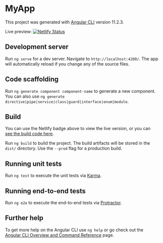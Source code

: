 # MyApp

This project was generated with [Angular CLI](https://github.com/angular/angular-cli) version 11.2.3.

Live preview: [![Netlify Status](https://api.netlify.com/api/v1/badges/66eaf250-5603-4585-b888-b957e9485083/deploy-status)](https://app.netlify.com/sites/pivanov-angular-build/deploys)

## Development server

Run `ng serve` for a dev server. Navigate to `http://localhost:4200/`. The app will automatically reload if you change any of the source files.

## Code scaffolding

Run `ng generate component component-name` to generate a new component. You can also use `ng generate directive|pipe|service|class|guard|interface|enum|module`.

## Build

You can use the Netlify badge above to view the live version, or you can [see the build code here](https://github.com/peteriv9606/angular-build).


Run `ng build` to build the project. The build artifacts will be stored in the `dist/` directory. Use the `--prod` flag for a production build.

## Running unit tests

Run `ng test` to execute the unit tests via [Karma](https://karma-runner.github.io).

## Running end-to-end tests

Run `ng e2e` to execute the end-to-end tests via [Protractor](http://www.protractortest.org/).

## Further help

To get more help on the Angular CLI use `ng help` or go check out the [Angular CLI Overview and Command Reference](https://angular.io/cli) page.
